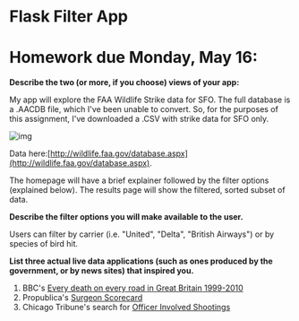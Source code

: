# Flask Filter App

# Homework due Monday, May 16:

**Describe the two (or more, if you choose) views of your app:**

My app will explore the FAA Wildlife Strike data for SFO. The full database is a .AACDB file, which I've been unable to convert. So, for the purposes of this assignment, I've downloaded a .CSV with strike data for SFO only. 

![img](http://i.imgur.com/GbZt9r2.png?1)

Data here:[http://wildlife.faa.gov/database.aspx](http://wildlife.faa.gov/database.aspx).

The homepage will have a brief explainer followed by the filter options (explained below). The results page will show the filtered, sorted subset of data.

**Describe the filter options you will make available to the user.**

Users can filter by carrier (i.e. "United", "Delta", "British Airways") or by species of bird hit.

**List three actual live data applications (such as ones produced by the government, or by news sites) that inspired you.**

1. BBC's [Every death on every road in Great Britain 1999-2010](http://www.bbc.com/news/uk-15975720)
2. Propublica's [Surgeon Scorecard](https://projects.propublica.org/surgeons/)
3. Chicago Tribune's search for [Officer Involved Shootings](http://apps.chicagotribune.com/news/local/ipra/)





